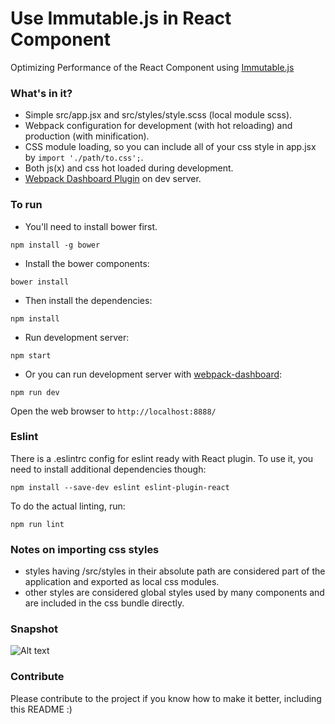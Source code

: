 # Use Immutable.js in React Component
Optimizing Performance of the React Component using [Immutable.js](https://github.com/ErickWang812/sample-react-immutableJs.git)

### What's in it?

* Simple src/app.jsx and src/styles/style.scss (local module scss).
* Webpack configuration for development (with hot reloading) and production (with minification).
* CSS module loading, so you can include all of your css style in app.jsx by 
```import './path/to.css';```.
* Both js(x) and css hot loaded during development.
* [Webpack Dashboard Plugin](https://github.com/FormidableLabs/webpack-dashboard) on dev server.

### To run

* You'll need to install bower first.
```
npm install -g bower
```

* Install the bower components:
```
bower install
```

* Then install the dependencies:

```
npm install
```

* Run development server:

```
npm start
```

* Or you can run development server with [webpack-dashboard](https://github.com/FormidableLabs/webpack-dashboard):

```
npm run dev
```

Open the web browser to `http://localhost:8888/`

### Eslint
There is a .eslintrc config for eslint ready with React plugin.
To use it, you need to install additional dependencies though:

```
npm install --save-dev eslint eslint-plugin-react
```

To do the actual linting, run:

```
npm run lint
```

### Notes on importing css styles
* styles having /src/styles in their absolute path are considered part of the application and exported as local css modules.
* other styles are considered global styles used by many components and are included in the css bundle directly.

### Snapshot
![Alt text](public/images/snapshot-0.png?raw=true "")

### Contribute
Please contribute to the project if you know how to make it better, including this README :)
